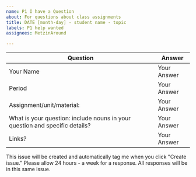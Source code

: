 ```yaml
---
name: P1 I have a Question
about: For questions about class assignments
title: DATE [month-day] - student name - topic
labels: P1 help wanted 
assignees: MetzinAround

---
```


<!-- Delete all comments before submitting issue. -->


| Question    | Answer |
| -------- | ------- |
| Your Name  | Your Answer  |
| Period | Your Answer     |
| Assignment/unit/material:    | Your Answer    |
| What is your question: include nouns in your question and specific details?| Your Answer |
| Links? | Your Answer |

This issue will be created and automatically tag me when you click "Create issue." Please allow 24 hours - a week for a response. All responses will be in this same issue.

